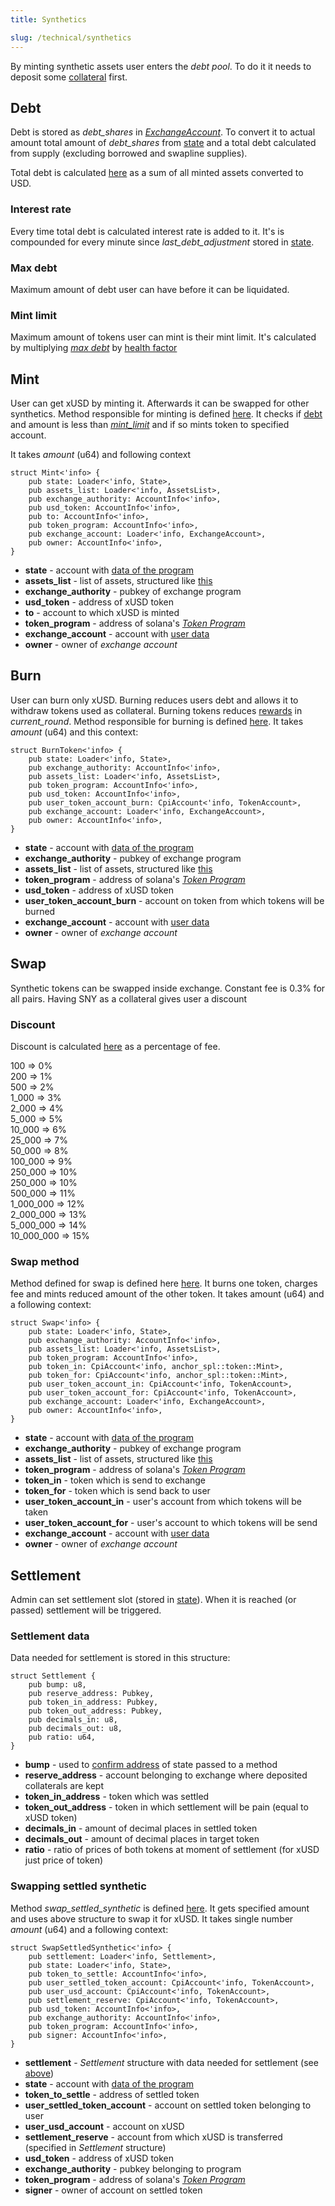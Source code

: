 ```yaml
---
title: Synthetics 

slug: /technical/synthetics
---
```


By minting synthetic assets user enters the _debt pool_. To do it it needs to deposit some [collateral](/docs/technical/collateral) first.


## Debt

Debt is stored as *debt_shares* in [_ExchangeAccount_](/docs/technical/account). To convert it to actual amount total amount of *debt_shares* from [state](/docs/technical/state#structure-of-state) and a total debt calculated from supply (excluding borrowed and swapline supplies).

Total debt is calculated [here](https://github.com/Synthetify/synthetify-protocol/blob/4c39873b86324348c40c9677fac15db4f6a48dce/programs/exchange/src/math.rs#L12-L33) as a sum of all minted assets converted to USD.


### Interest rate 

Every time total debt is calculated interest rate is added to it. It's is compounded for every minute since *last_debt_adjustment* stored in [state](/docs/technical/state#structure-of-state). 


### Max debt

Maximum amount of debt user can have before it can be liquidated.


### Mint limit

Maximum amount of tokens user can mint is their mint limit. It's calculated by multiplying [*max debt*](#max-debt) by [health factor](/docs/technical/state#structure-of-state)



## Mint

User can get xUSD by minting it. Afterwards it can be swapped for other synthetics. Method responsible for minting is defined [here](https://github.com/Synthetify/synthetify-protocol/blob/cb56d5f6aa971375d651ae452c216d42203c511a/programs/exchange/src/lib.rs#L258-L314). It checks if [debt](/docs/technical/synthetics#debt) and amount is less than [*mint_limit*](#mint-limit) and if so mints token to specified account.

It takes _amount_ (u64) and following context

    struct Mint<'info> {
        pub state: Loader<'info, State>,
        pub assets_list: Loader<'info, AssetsList>,
        pub exchange_authority: AccountInfo<'info>,
        pub usd_token: AccountInfo<'info>,
        pub to: AccountInfo<'info>,
        pub token_program: AccountInfo<'info>,
        pub exchange_account: Loader<'info, ExchangeAccount>,
        pub owner: AccountInfo<'info>,
    }

  * **state** - account with [data of the program](/docs/technical/state)
  * **assets_list** - list of assets, structured like [this](/docs/technical/state#assetslist-structure)
  * **exchange_authority** - pubkey of exchange program
  * **usd_token** - address of xUSD token
  * **to** - account to which xUSD is minted
  * **token_program** - address of solana's [_Token Program_](https://spl.solana.com/token)
  * **exchange_account** - account with [user data](/docs/technical/account#structure-of-account)
  * **owner** - owner of _exchange account_



## Burn
User can burn only xUSD. Burning reduces users debt and allows it to withdraw tokens used as collateral. Burning tokens reduces [rewards](#/docs/technical/staking#staking-structure) in *current_round*.
Method responsible for burning is defined [here](https://github.com/Synthetify/synthetify-protocol/blob/cb56d5f6aa971375d651ae452c216d42203c511a/programs/exchange/src/lib.rs#L539-L661). It takes _amount_ (u64) and this context:

    struct BurnToken<'info> {
        pub state: Loader<'info, State>,
        pub exchange_authority: AccountInfo<'info>,
        pub assets_list: Loader<'info, AssetsList>,
        pub token_program: AccountInfo<'info>,
        pub usd_token: AccountInfo<'info>,
        pub user_token_account_burn: CpiAccount<'info, TokenAccount>,
        pub exchange_account: Loader<'info, ExchangeAccount>,
        pub owner: AccountInfo<'info>,
    }

  * **state** - account with [data of the program](/docs/technical/state)
  * **exchange_authority** - pubkey of exchange program
  * **assets_list** - list of assets, structured like [this](/docs/technical/state#assetslist-structure)
  * **token_program** - address of solana's [_Token Program_](https://spl.solana.com/token)
  * **usd_token** - address of xUSD token
  * **user_token_account_burn** - account on token from which tokens will be burned
  * **exchange_account** - account with [user data](/docs/technical/account#structure-of-account)
  * **owner** - owner of _exchange account_


## Swap 
Synthetic tokens can be swapped inside exchange. Constant fee is 0.3% for all pairs. Having SNY as a collateral gives user a discount


### Discount

  Discount is calculated [here](https://github.com/Synthetify/synthetify-protocol/blob/8bd95bc1f4f31f8e774b2b02d1866abbe35404a5/programs/exchange/src/math.rs#L151-L177) as a percentage of fee. 

  100 => 0%  
  200 => 1%  
  500 => 2%  
  1_000 => 3%  
  2_000 => 4%  
  5_000 => 5%  
  10_000 => 6%  
  25_000 => 7%  
  50_000 => 8%  
  100_000 => 9%  
  250_000 => 10%  
  250_000 => 10%  
  500_000 => 11%  
  1_000_000 => 12%  
  2_000_000 => 13%  
  5_000_000 => 14%  
  10_000_000 => 15%  


### Swap method

Method defined for swap is defined here [here](https://github.com/Synthetify/synthetify-protocol/blob/8bd95bc1f4f31f8e774b2b02d1866abbe35404a5/programs/exchange/src/lib.rs#L470-L580). It burns one token, charges fee and mints reduced amount of the other token. It takes amount (u64) and a following context: 

    struct Swap<'info> {
        pub state: Loader<'info, State>,
        pub exchange_authority: AccountInfo<'info>,
        pub assets_list: Loader<'info, AssetsList>,
        pub token_program: AccountInfo<'info>,
        pub token_in: CpiAccount<'info, anchor_spl::token::Mint>,
        pub token_for: CpiAccount<'info, anchor_spl::token::Mint>,
        pub user_token_account_in: CpiAccount<'info, TokenAccount>,
        pub user_token_account_for: CpiAccount<'info, TokenAccount>,
        pub exchange_account: Loader<'info, ExchangeAccount>,
        pub owner: AccountInfo<'info>,
    }

  * **state** - account with [data of the program](/docs/technical/state)
  * **exchange_authority** - pubkey of exchange program
  * **assets_list** - list of assets, structured like [this](/docs/technical/state#assetslist-structure)
  * **token_program** - address of solana's [_Token Program_](https://spl.solana.com/token)
  * **token_in** - token which is send to exchange
  * **token_for** - token which is send back to user
  * **user_token_account_in** - user's account from which tokens will be taken
  * **user_token_account_for** - user's account to which tokens will be send
  * **exchange_account** - account with [user data](/docs/technical/account#structure-of-account)
  * **owner** - owner of _exchange account_


## Settlement

Admin can set settlement slot (stored in [state](/docs/technical/state#structure-of-state)). When it is reached (or passed) settlement will be triggered.

### Settlement data

Data needed for settlement is stored in this structure:

    struct Settlement {
        pub bump: u8,
        pub reserve_address: Pubkey,
        pub token_in_address: Pubkey,
        pub token_out_address: Pubkey,
        pub decimals_in: u8,
        pub decimals_out: u8,
        pub ratio: u64,
    }

  * **bump** - used to [confirm address](https://docs.solana.com/developing/programming-model/calling-between-programs#hash-based-generated-program-addresses) of state passed to a method
  * **reserve_address** - account belonging to exchange where deposited collaterals are kept
  * **token_in_address** - token which was settled
  * **token_out_address** - token in which settlement will be pain (equal to xUSD token)
  * **decimals_in** - amount of decimal places in settled token
  * **decimals_out** - amount of decimal places in target token
  * **ratio** - ratio of prices of both tokens at moment of settlement (for xUSD just price of token)


### Swapping settled synthetic

Method *swap_settled_synthetic* is defined [here](https://github.com/Synthetify/synthetify-protocol/blob/4c39873b86324348c40c9677fac15db4f6a48dce/programs/exchange/src/lib.rs#L1362-L1393). It gets specified amount and uses above structure to swap it for xUSD. It takes single number _amount_ (u64) and a following context:

    struct SwapSettledSynthetic<'info> {
        pub settlement: Loader<'info, Settlement>,
        pub state: Loader<'info, State>,
        pub token_to_settle: AccountInfo<'info>,
        pub user_settled_token_account: CpiAccount<'info, TokenAccount>,
        pub user_usd_account: CpiAccount<'info, TokenAccount>,
        pub settlement_reserve: CpiAccount<'info, TokenAccount>,
        pub usd_token: AccountInfo<'info>,
        pub exchange_authority: AccountInfo<'info>,
        pub token_program: AccountInfo<'info>,
        pub signer: AccountInfo<'info>,
    }

  * **settlement** - _Settlement_ structure with data needed for settlement (see [above](#settlement-data))
  * **state** - account with [data of the program](/docs/technical/state)
  * **token_to_settle** - address of settled token
  * **user_settled_token_account** - account on settled token belonging to user
  * **user_usd_account** - account on xUSD
  * **settlement_reserve** - account from which xUSD is transferred (specified in _Settlement_ structure)
  * **usd_token** - address of xUSD token
  * **exchange_authority** - pubkey belonging to program
  * **token_program** - address of solana's [_Token Program_](https://spl.solana.com/token)
  * **signer** - owner of account on settled token
